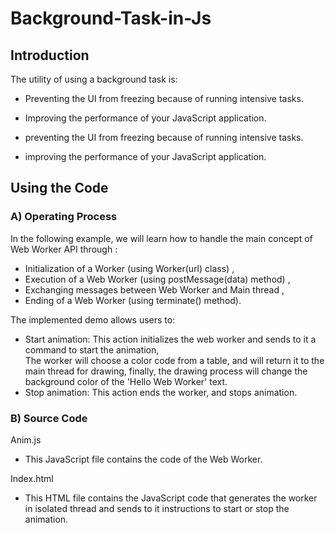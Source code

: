 # Background-Task-in-Js

## Introduction
The utility of using a background task is:<br>
- Preventing the UI from freezing because of running intensive tasks. <br>
- Improving the performance of your JavaScript application. <br>

- preventing the UI from freezing because of running intensive tasks. <br>
- improving the performance of your JavaScript application. <br>

## Using the Code
### A) Operating Process
In the following example, we will learn how to handle the main concept of Web Worker API through :<br>

- Initialization of a Worker (using Worker(url) class) ,
- Execution of a Web Worker (using postMessage(data) method) ,
- Exchanging messages between Web Worker and Main thread ,
- Ending of a Web Worker (using terminate() method).

The implemented demo allows users to:

- Start animation: This action initializes the web worker and sends to it a command to start the animation,  
The worker will choose a color code from a table, and will return it to the main thread for drawing, 
finally, the drawing process will change the background color of the 'Hello Web Worker' text.
- Stop animation: This action ends the worker, and stops animation.

### B) Source Code
Anim.js <br>
- This JavaScript file contains the code of the Web Worker.<br>

Index.html <br>
- This HTML file contains the JavaScript code that generates the worker in isolated thread and sends to it instructions to start or stop the animation.<br>
